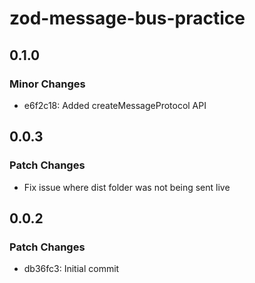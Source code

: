 # zod-message-bus-practice

## 0.1.0

### Minor Changes

- e6f2c18: Added createMessageProtocol API

## 0.0.3

### Patch Changes

- Fix issue where dist folder was not being sent live

## 0.0.2

### Patch Changes

- db36fc3: Initial commit
